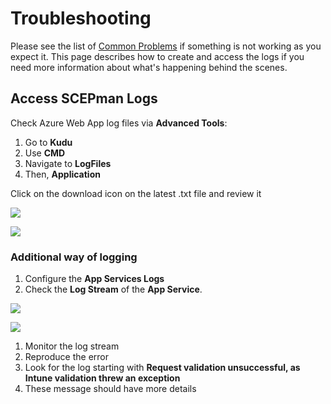 # Troubleshooting

Please see the list of [Common Problems](general.md) if something is not working as you expect it. This page describes how to create and access the logs if you need more information about what's happening behind the scenes.

## Access SCEPman Logs

Check Azure Web App log files via **Advanced Tools**:

1. Go to **Kudu**
2. Use **CMD**
3. Navigate to **LogFiles**
4. Then, **Application**

Click on the download icon on the latest .txt file and review it

![](<../../../.gitbook/assets/event32\_3 (2) (7) (4) (1) (1) (1) (1) (1) (1) (1) (1) (1) (14).png>)

![](<../../../.gitbook/assets/event32\_3 (2) (7) (4) (1) (1) (1) (1) (1) (1) (1) (1) (1) (15).png>)

### Additional way of logging

1. Configure the **App Services Logs**
2. Check the **Log Stream** of the **App Service**.

![](<../../../.gitbook/assets/event32\_5 (2) (3) (3) (3) (3) (3) (2) (1) (1) (1) (1) (1) (1) (1) (1) (1) (1) (4).png>)

![](<../../../.gitbook/assets/event32\_6 (3) (3) (3) (3) (3) (3) (2) (1) (1) (1) (1) (1) (1) (1) (1) (1) (1) (3).png>)

1. Monitor the log stream
2. Reproduce the error
3. Look for the log starting with **Request validation unsuccessful, as Intune validation threw an exception**
4. These message should have more details
